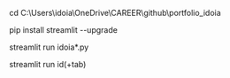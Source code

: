 cd C:\Users\idoia\OneDrive\CAREER\github\portfolio_idoia

pip install streamlit --upgrade

streamlit run idoia*.py

streamlit run id(+tab)